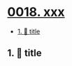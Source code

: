# [0018. xxx](https://github.com/Tdahuyou/TNotes.egg/tree/main/notes/0018.%20xxx)

<!-- region:toc -->

- [1. 📒 title](#1--title)

<!-- endregion:toc -->

## 1. 📒 title
